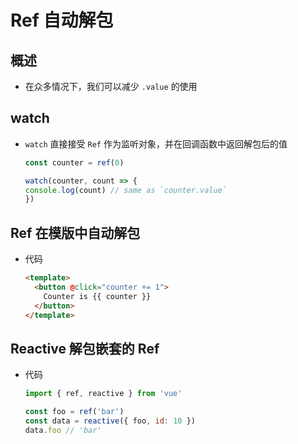 # Ref ⾃动解包

## 概述

+ 在众多情况下，我们可以减少 `.value` 的使⽤

## watch

+ `watch` 直接接受 `Ref` 作为监听对象，并在回调函数中返回解包后的值

  ```js
  const counter = ref(0)

  watch(counter, count => {
  console.log(count) // same as `counter.value`
  })
  ```

## Ref 在模版中⾃动解包

+ 代码

  ```html
  <template>
    <button @click="counter += 1">
      Counter is {{ counter }}
    </button>
  </template>
  ```

## Reactive 解包嵌套的 Ref

+ 代码

  ```js
  import { ref, reactive } from 'vue'

  const foo = ref('bar')
  const data = reactive({ foo, id: 10 })
  data.foo // 'bar'
  ```
